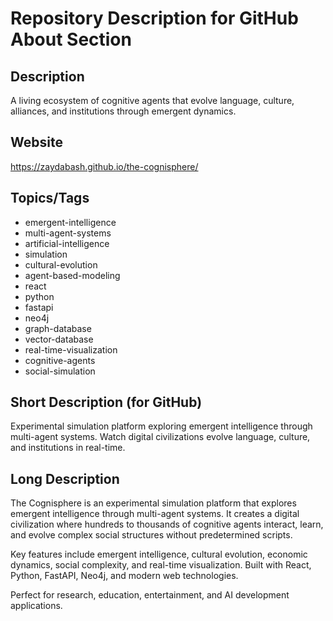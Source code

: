 # Repository Description for GitHub About Section

## Description
A living ecosystem of cognitive agents that evolve language, culture, alliances, and institutions through emergent dynamics.

## Website
https://zaydabash.github.io/the-cognisphere/

## Topics/Tags
- emergent-intelligence
- multi-agent-systems
- artificial-intelligence
- simulation
- cultural-evolution
- agent-based-modeling
- react
- python
- fastapi
- neo4j
- graph-database
- vector-database
- real-time-visualization
- cognitive-agents
- social-simulation

## Short Description (for GitHub)
Experimental simulation platform exploring emergent intelligence through multi-agent systems. Watch digital civilizations evolve language, culture, and institutions in real-time.

## Long Description
The Cognisphere is an experimental simulation platform that explores emergent intelligence through multi-agent systems. It creates a digital civilization where hundreds to thousands of cognitive agents interact, learn, and evolve complex social structures without predetermined scripts.

Key features include emergent intelligence, cultural evolution, economic dynamics, social complexity, and real-time visualization. Built with React, Python, FastAPI, Neo4j, and modern web technologies.

Perfect for research, education, entertainment, and AI development applications.
